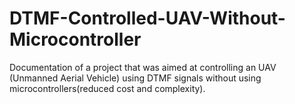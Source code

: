 # DTMF-Controlled-UAV-Without-Microcontroller
Documentation of a project that was aimed at controlling an UAV (Unmanned Aerial Vehicle) using DTMF signals without using microcontrollers(reduced cost and complexity).

